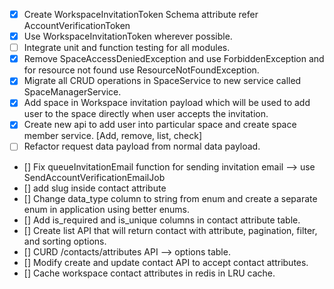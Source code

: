 - [x] Create WorkspaceInvitationToken Schema attribute refer AccountVerificationToken
- [x] Use WorkspaceInvitationToken wherever possible.
- [ ] Integrate unit and function testing for all modules.
- [x] Remove SpaceAccessDeniedException and use ForbiddenException and for resource not found use ResourceNotFoundException.
- [x] Migrate all CRUD operations in SpaceService to new service called SpaceManagerService.
- [x] Add space in Workspace invitation payload which will be used to add user to the space directly when user accepts the invitation.
- [x] Create new api to add user into particular space and create space member service. [Add, remove, list, check]
- [ ] Refactor request data payload from normal data payload.
- [] Fix queueInvitationEmail function for sending invitation email --> use SendAccountVerificationEmailJob
- [] add slug inside contact attribute
- [] Change data_type column to string from enum and create a separate enum in application using better enums.
- [] Add is_required and is_unique columns in contact attribute table.
- [] Create list API that will return contact with attribute, pagination, filter, and sorting options.
- [] CURD /contacts/attributes API --> options table.
- [] Modify create and update contact API to accept contact attributes.
- [] Cache workspace contact attributes in redis in LRU cache.
